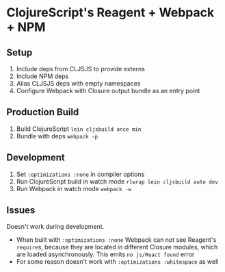 # ClojureScript's Reagent + Webpack + NPM

## Setup

1. Include deps from CLJSJS to provide externs
2. Include NPM deps
3. Alias CLJSJS deps with empty namespaces
4. Configure Webpack with Closure output bundle as an entry point

## Production Build

1. Build ClojureScript `lein cljsbuild once min`
2. Bundle with deps `webpack -p`

## Development

1. Set `:optimizations :none` in compiler options
2. Run ClojureScript build in watch mode `rlwrap lein cljsbuild auto dev`
3. Run Webpack in watch mode `webpack -w`

## Issues

Doesn't work during development.

- When built with `:optimizations :none` Webpack can not see Reagent's `require`s, because they are located in different Closure modules, which are loaded asynchronously. This emits `no js/React found` error
- For some reason doesn't work with `:optimizations :whitespace` as well
